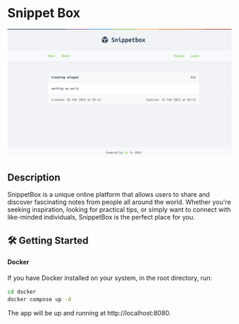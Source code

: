 # Snippet Box

![Snippet screenshot](./.github/img/sample.png/)

## Description

SnippetBox is a unique online platform that allows users to share and discover fascinating notes from people all around the world. Whether you're seeking inspiration, looking for practical tips, or simply want to connect with like-minded individuals, SnippetBox is the perfect place for you. 

## 🛠 Getting Started

#### Docker

If you have Docker installed on your system, in the root directory, run:

```bash
cd docker
docker compose up -d
```

The app will be up and running at http://localhost:8080. 

